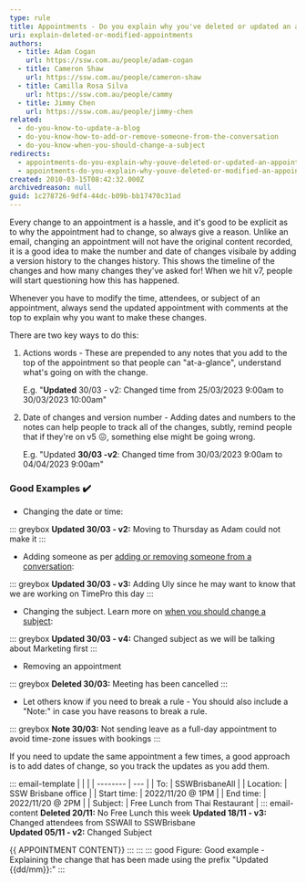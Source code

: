```yaml
---
type: rule
title: Appointments - Do you explain why you've deleted or updated an appointment?
uri: explain-deleted-or-modified-appointments
authors:
  - title: Adam Cogan
    url: https://ssw.com.au/people/adam-cogan
  - title: Cameron Shaw
    url: https://ssw.com.au/people/cameron-shaw
  - title: Camilla Rosa Silva
    url: https://ssw.com.au/people/cammy
  - title: Jimmy Chen
    url: https://ssw.com.au/people/jimmy-chen  
related:
  - do-you-know-to-update-a-blog
  - do-you-know-how-to-add-or-remove-someone-from-the-conversation
  - do-you-know-when-you-should-change-a-subject
redirects:
  - appointments-do-you-explain-why-youve-deleted-or-updated-an-appointment
  - appointments-do-you-explain-why-youve-deleted-or-modified-an-appointment
created: 2010-03-15T08:42:32.000Z
archivedreason: null
guid: 1c278726-9df4-44dc-b09b-bb17470c31ad
---
```

Every change to an appointment is a hassle, and it's good to be explicit as to why the appointment had to change, so always give a reason. Unlike an email, changing an appointment will not have the original content recorded, it is a good idea to make the number and date of changes visibale by adding a version history to the changes history. This shows the timeline of the changes and how many changes they've asked for! When we hit v7, people will start questioning how this has happened.

Whenever you have to modify the time, attendees, or subject of an appointment, always send the updated appointment with comments at the top to explain why you want to make these changes.

There are two key ways to do this:

1. Actions words - These are prepended to any notes that you add to the top of the appointment so that people can "at-a-glance", understand what's going on with the change. 

     E.g. "**Updated** 30/03 - v2: Changed time from 25/03/2023 9:00am to 30/03/2023 10:00am"
2. Date of changes and version number - Adding dates and numbers to the notes can help people to track all of the changes, subtly, remind people that if they're on v5 😖, something else might be going wrong. 

     E.g. "Updated **30/03 -v2**: Changed time from 30/03/2023 9:00am to 04/04/2023 9:00am"

<!--endintro-->

### Good Examples ✔️

* Changing the date or time:

::: greybox
**Updated 30/03 - v2:** Moving to Thursday as Adam could not make it
:::

* Adding someone as per [adding or removing someone from a conversation](/do-you-know-how-to-add-or-remove-someone-from-the-conversation):

::: greybox
**Updated 30/03 - v3:** Adding Uly since he may want to know that we are working on TimePro this day
:::

* Changing the subject. Learn more on [when you should change a subject](/do-you-know-when-you-should-change-a-subject):

::: greybox
**Updated 30/03 - v4:** Changed subject as we will be talking about Marketing first
:::

* Removing an appointment

::: greybox
**Deleted 30/03:** Meeting has been cancelled
:::

* Let others know if you need to break a rule - You should also include a "Note:" in case you have reasons to break a rule.

::: greybox
**Note 30/03:** Not sending leave as a full-day appointment to avoid time-zone issues with bookings 
:::

If you need to update the same appointment a few times, a good approach is to add dates of change, so you track the updates as you add them.

::: email-template
|          |     |
| -------- | --- |
| To:      | SSWBrisbaneAll |
| Location:      | SSW Brisbane office |
| Start time:      | 2022/11/20 @ 1PM |
| End time:      | 2022/11/20 @ 2PM |
| Subject: | Free Lunch from Thai Restaurant |
::: email-content
**Deleted 20/11:** No Free Lunch this week
**Updated 18/11 - v3:** Changed attendees from SSWAll to SSWBrisbane  
**Updated 05/11 - v2:** Changed Subject

{{ APPOINTMENT CONTENT}}
:::
:::
::: good
Figure: Good example - Explaining the change that has been made using the prefix "Updated {{dd/mm}}:"
:::
